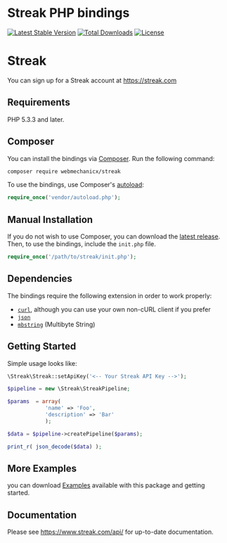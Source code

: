 # Streak PHP bindings

[![Latest Stable Version](https://poser.pugx.org/webmechanicx/streak/v/stable.svg)](https://packagist.org/packages/webmechanicx/streak)
[![Total Downloads](https://poser.pugx.org/webmechanicx/streak/downloads.svg)](https://packagist.org/packages/webmechanicx/streak)
[![License](https://poser.pugx.org/webmechanicx/streak/license.svg)](https://packagist.org/packages/webmechanicx/streak)

# Streak
You can sign up for a Streak account at https://streak.com

## Requirements

PHP 5.3.3 and later.

## Composer

You can install the bindings via [Composer](http://getcomposer.org/). Run the following command:

```bash
composer require webmechanicx/streak
```

To use the bindings, use Composer's [autoload](https://getcomposer.org/doc/00-intro.md#autoloading):

```php
require_once('vendor/autoload.php');
```

## Manual Installation

If you do not wish to use Composer, you can download the [latest release](https://github.com/webmechanicx/streak/releases). Then, to use the bindings, include the `init.php` file.

```php
require_once('/path/to/streak/init.php');
```

## Dependencies

The bindings require the following extension in order to work properly:

- [`curl`](https://secure.php.net/manual/en/book.curl.php), although you can use your own non-cURL client if you prefer
- [`json`](https://secure.php.net/manual/en/book.json.php)
- [`mbstring`](https://secure.php.net/manual/en/book.mbstring.php) (Multibyte String)

## Getting Started

Simple usage looks like:

```php
\Streak\Streak::setApiKey('<-- Your Streak API Key -->');

$pipeline = new \Streak\StreakPipeline;

$params	 = array(
			'name' => 'Foo',
			'description' => 'Bar'
			);

$data = $pipeline->createPipeline($params);

print_r( json_decode($data) );
```

## More Examples

you can download [Examples](https://github.com/webmechanicx/Streak/tree/master/examples) available with this package and getting started.

## Documentation

Please see https://www.streak.com/api/ for up-to-date documentation.
